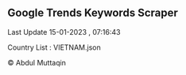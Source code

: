 

## Google Trends Keywords Scraper 
 
Last Update 15-01-2023 , 07:16:43

Country List :
VIETNAM.json



© Abdul Muttaqin 
